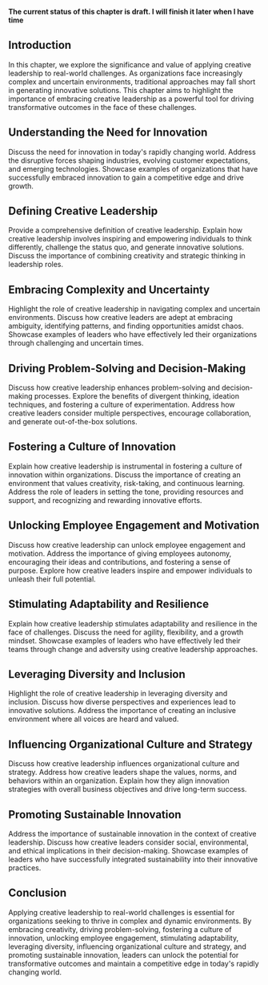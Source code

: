 **The current status of this chapter is draft. I will finish it later when I have time**

Introduction
------------

In this chapter, we explore the significance and value of applying creative leadership to real-world challenges. As organizations face increasingly complex and uncertain environments, traditional approaches may fall short in generating innovative solutions. This chapter aims to highlight the importance of embracing creative leadership as a powerful tool for driving transformative outcomes in the face of these challenges.

Understanding the Need for Innovation
-------------------------------------

Discuss the need for innovation in today's rapidly changing world. Address the disruptive forces shaping industries, evolving customer expectations, and emerging technologies. Showcase examples of organizations that have successfully embraced innovation to gain a competitive edge and drive growth.

Defining Creative Leadership
----------------------------

Provide a comprehensive definition of creative leadership. Explain how creative leadership involves inspiring and empowering individuals to think differently, challenge the status quo, and generate innovative solutions. Discuss the importance of combining creativity and strategic thinking in leadership roles.

Embracing Complexity and Uncertainty
------------------------------------

Highlight the role of creative leadership in navigating complex and uncertain environments. Discuss how creative leaders are adept at embracing ambiguity, identifying patterns, and finding opportunities amidst chaos. Showcase examples of leaders who have effectively led their organizations through challenging and uncertain times.

Driving Problem-Solving and Decision-Making
-------------------------------------------

Discuss how creative leadership enhances problem-solving and decision-making processes. Explore the benefits of divergent thinking, ideation techniques, and fostering a culture of experimentation. Address how creative leaders consider multiple perspectives, encourage collaboration, and generate out-of-the-box solutions.

Fostering a Culture of Innovation
---------------------------------

Explain how creative leadership is instrumental in fostering a culture of innovation within organizations. Discuss the importance of creating an environment that values creativity, risk-taking, and continuous learning. Address the role of leaders in setting the tone, providing resources and support, and recognizing and rewarding innovative efforts.

Unlocking Employee Engagement and Motivation
--------------------------------------------

Discuss how creative leadership can unlock employee engagement and motivation. Address the importance of giving employees autonomy, encouraging their ideas and contributions, and fostering a sense of purpose. Explore how creative leaders inspire and empower individuals to unleash their full potential.

Stimulating Adaptability and Resilience
---------------------------------------

Explain how creative leadership stimulates adaptability and resilience in the face of challenges. Discuss the need for agility, flexibility, and a growth mindset. Showcase examples of leaders who have effectively led their teams through change and adversity using creative leadership approaches.

Leveraging Diversity and Inclusion
----------------------------------

Highlight the role of creative leadership in leveraging diversity and inclusion. Discuss how diverse perspectives and experiences lead to innovative solutions. Address the importance of creating an inclusive environment where all voices are heard and valued.

Influencing Organizational Culture and Strategy
-----------------------------------------------

Discuss how creative leadership influences organizational culture and strategy. Address how creative leaders shape the values, norms, and behaviors within an organization. Explain how they align innovation strategies with overall business objectives and drive long-term success.

Promoting Sustainable Innovation
--------------------------------

Address the importance of sustainable innovation in the context of creative leadership. Discuss how creative leaders consider social, environmental, and ethical implications in their decision-making. Showcase examples of leaders who have successfully integrated sustainability into their innovative practices.

Conclusion
----------

Applying creative leadership to real-world challenges is essential for organizations seeking to thrive in complex and dynamic environments. By embracing creativity, driving problem-solving, fostering a culture of innovation, unlocking employee engagement, stimulating adaptability, leveraging diversity, influencing organizational culture and strategy, and promoting sustainable innovation, leaders can unlock the potential for transformative outcomes and maintain a competitive edge in today's rapidly changing world.
